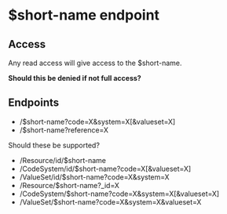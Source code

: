 # $short-name endpoint

## Access
Any read access will give access to the $short-name.  

__Should this be denied if not full access?__

## Endpoints

* /$short-name?code=X&system=X[&valueset=X]
* /$short-name?reference=X

Should these be supported?

* /Resource/id/$short-name
* /CodeSystem/id/$short-name?code=X[&valueset=X]
* /ValueSet/id/$short-name?code=X&system=X
* /Resource/$short-name?\_id=X
* /CodeSystem/$short-name?code=X&system=X[&valueset=X]
* /ValueSet/$short-name?code=X&system=X&valueset=X
